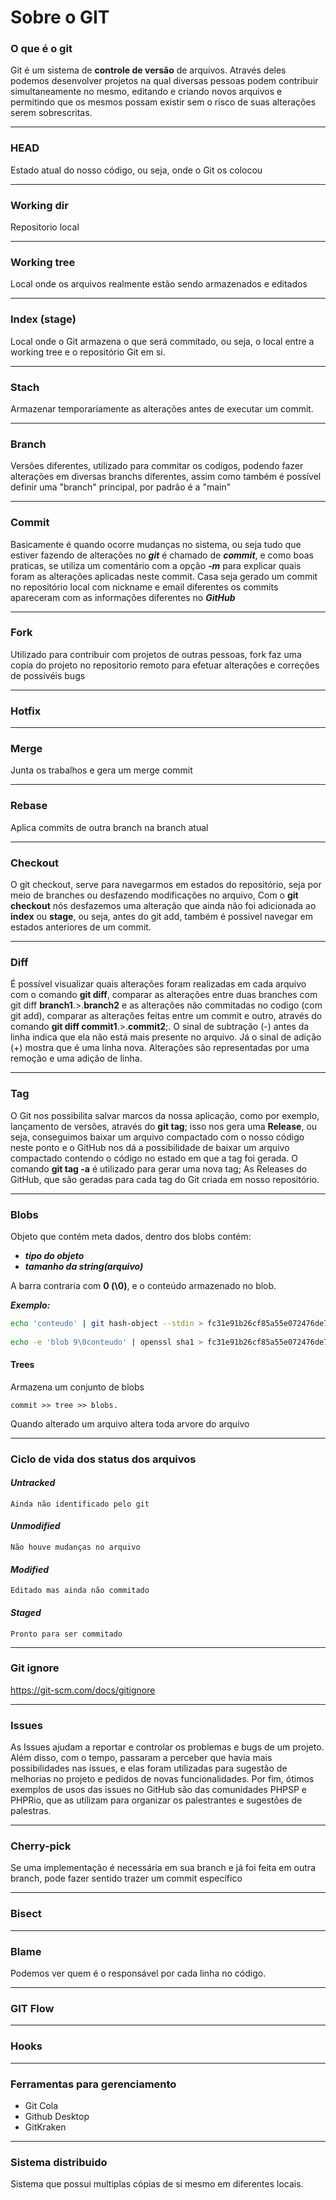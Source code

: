 # **Sobre o GIT**
### **O que é o git**
 Git é um sistema de **controle de versão** de arquivos. Através deles podemos desenvolver projetos na qual diversas pessoas podem contribuir simultaneamente no mesmo, editando e criando novos arquivos e permitindo que os mesmos possam existir sem o risco de suas alterações serem sobrescritas.

---
### **HEAD**
Estado atual do nosso código, ou seja, onde o Git os colocou

---
### **Working dir**
Repositorio local

---
### **Working tree**
Local onde os arquivos realmente estão sendo armazenados e editados

---
### **Index (stage)**
Local onde o Git armazena o que será commitado, ou seja, o local entre a working tree e o repositório Git em si.

---
### **Stach**
Armazenar temporariamente as alterações antes de executar um commit.

---
### **Branch** 
Versões diferentes, utilizado para commitar os codigos, podendo fazer alterações em diversas branchs diferentes, assim como também é possível definir uma "branch" principal, por padrão é a "main"

---
### **Commit** 
Basicamente é quando ocorre mudanças no sistema, ou seja tudo que estiver fazendo de alterações no ***git*** é chamado de ***commit***, e como boas praticas, se utiliza um comentário com a opção ***-m*** para explicar quais foram as alterações aplicadas neste commit.
Casa seja gerado um commit no repositório local com nickname e email diferentes os commits apareceram com as informações diferentes no ***GitHub*** 

---
### **Fork** 
Utilizado para contribuir com projetos de outras pessoas, fork faz uma copía do projeto no repositorio remoto para efetuar alterações e correções de possivéis bugs

---
### **Hotfix**

---
### **Merge**
Junta os trabalhos e gera um merge commit

---
### **Rebase**
Aplica commits de outra branch na branch atual

---
### **Checkout**
O git checkout, serve para navegarmos em estados do repositório, seja por meio de branches ou desfazendo modificações no arquivo, Com o **git checkout** nós desfazemos uma alteração que ainda não foi adicionada ao **index** ou **stage**, ou seja, antes do git add, também é possivel navegar em estados anteriores de um commit.

---
### **Diff**
É possível visualizar quais alterações foram realizadas em cada arquivo com o comando **git diff**, comparar as alterações entre duas branches com git diff **branch1**.>.**branch2** e as alterações não commitadas no codigo (com git add), comparar as alterações feitas entre um commit e outro, através do comando **git diff commit1**.>.**commit2**;. O sinal de subtração (-) antes da linha indica que ela não está mais presente no arquivo. Já o sinal de adição (+) mostra que é uma linha nova. Alterações são representadas por uma remoção e uma adição de linha.

---
### **Tag**
O Git nos possibilita salvar marcos da nossa aplicação, como por exemplo, lançamento de versões, através do **git tag**; isso nos gera uma **Release**, ou seja, conseguimos baixar um arquivo compactado com o nosso código neste ponto e o GitHub nos dá a possibilidade de baixar um arquivo compactado contendo o código no estado em que a tag foi gerada. O comando **git tag -a** é utilizado para gerar uma nova tag; As Releases do GitHub, que são geradas para cada tag do Git criada em nosso repositório.

---
### **Blobs** 
Objeto que contém meta dados, dentro dos blobs contém:
 
- ***tipo do objeto*** 
- ***tamanho da string(arquivo)*** 

A barra contraria com **0 (\0)**, e o conteúdo armazenado no blob.

***Exemplo:***
~~~bash
echo 'conteudo' | git hash-object --stdin > fc31e91b26cf85a55e072476de7f263c89260eb1
	
echo -e 'blob 9\0conteudo' | openssl sha1 > fc31e91b26cf85a55e072476de7f263c89260eb1
~~~

#### **Trees** 
Armazena um conjunto de blobs
~~~
commit >> tree >> blobs.
~~~
Quando alterado um arquivo altera toda arvore do arquivo

---
### **Ciclo de vida dos status dos arquivos**

#### ***Untracked***
~~~
Ainda não identificado pelo git
~~~

#### ***Unmodified***
~~~
Não houve mudanças no arquivo
~~~

#### ***Modified***
~~~
Editado mas ainda não commitado
~~~

#### ***Staged***
~~~
Pronto para ser commitado
~~~

---
### **Git ignore**
https://git-scm.com/docs/gitignore

---
### **Issues**
As Issues ajudam a reportar e controlar os problemas e bugs de um projeto. Além disso, com o tempo, passaram a perceber que havia mais possibilidades nas issues, e elas foram utilizadas para sugestão de melhorias no projeto e pedidos de novas funcionalidades. Por fim, ótimos exemplos de usos das issues no GitHub são das comunidades PHPSP e PHPRio, que as utilizam para organizar os palestrantes e sugestões de palestras.

---
### **Cherry-pick**
Se uma implementação é necessária em sua branch e já foi feita em outra branch, pode fazer sentido trazer um commit específico

---
### **Bisect**

---
### **Blame**
Podemos ver quem é o responsável por cada linha no código.

---
### **GIT Flow**

---
### **Hooks**

---
### **Ferramentas para gerenciamento**
- Git Cola
- Github Desktop
- GitKraken

---
### **Sistema distribuido**
Sistema que possui multiplas cópias de si mesmo em diferentes locais.
